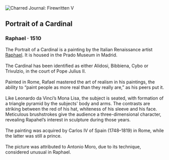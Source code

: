 <div class="artwork-of-the-day">
  <div class="container">
    <div class="img-wrapper">
      <img
        src="https://uploads1.wikiart.org/images/raphael/portrait-of-a-cardinal.jpg!Large.jpg"
        alt="Charred Journal: Firewritten V" />
    </div>
    <div class="artwork-detail">
      <div class="artwork-origin"> 
        <h2 class="artwork-name">Portrait of a Cardinal</h2>
        <h3 class="artist">
          Raphael
                    ·  1510
        </h3>
      </div>
      <p class="description">
        <span class="artwork-description-text ng-binding" ng-bind-html="viewModel.ArtworkOfTheDay.Description | unsafe">The Portrait of a Cardinal is a painting by the Italian Renaissance artist <a target="_blank" href="/en/raphael">Raphael</a>. It is housed in the Prado Museum in Madrid.
<br>
<br>The Cardinal has been identified as either Alidosi, Bibbiena, Cybo or Trivulzio, in the court of Pope Julius II.
<br>
<br>Painted in Rome, Rafael mastered the art of realism in his paintings, the ability to “paint people as more real than they really are,” as his peers put it.
<br>
<br>Like Leonardo da Vinci’s Mona Lisa, the subject is seated, with formation of a triangle pyramid by the subjects' body and arms. The contrasts are striking between the red of his hat, whiteness of his sleeve and his face. Meticulous brushstrokes give the audience a three-dimensional character, revealing Rapahel’s interest in sculpture during those years.
<br>
<br>The painting was acquired by Carlos IV of Spain (1748–1819) in Rome, while the latter was still a prince.
<br>
<br>The picture was attributed to Antonio Moro, due to its technique, considered unusual in Raphael.</span>
                        <div class="text-shadow-container" ng-show="showShadow" style=""></div>
      </p>
    </div>
  </div>

</div>
